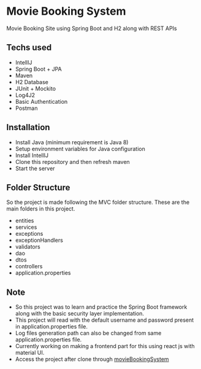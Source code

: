 # Movie Booking System

Movie Booking Site using Spring Boot and H2 along with REST APIs

## Techs used

- IntellIJ
- Spring Boot + JPA
- Maven
- H2 Database
- JUnit + Mockito
- Log4J2
- Basic Authentication
- Postman

## Installation

- Install Java (minimum requirement is Java 8)
- Setup environment variables for Java configuration
- Install IntellIJ
- Clone this repository and then refresh maven
- Start the server

## Folder Structure

So the project is made following the MVC folder structure. These are the main folders in this project.

- entities
- services
- exceptions
- exceptionHandlers
- validators
- dao
- dtos
- controllers
- application.properties

## Note

- So this project was to learn and practice the Spring Boot framework along with the basic security layer implementation.
- This project will read with the default username and password present in application.properties file.
- Log files generation path can also be changed from same application.properties file.
- Currently working on making a frontend part for this using react js with material UI.
- Access the project after clone through [movieBookingSystem](http://localhost:8080/h2-console)
